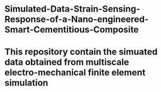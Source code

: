 # Simulated-Data-Strain-Sensing-Response-of-a-Nano-engineered-Smart-Cementitious-Composite

# This repository contain the simuated data obtained from multiscale electro-mechanical finite element simulation
